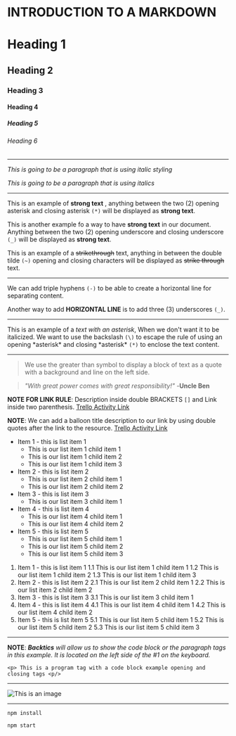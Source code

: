 # INTRODUCTION TO A MARKDOWN

<!-- HEADING -->
# Heading 1

## Heading 2

### Heading 3

#### Heading 4

##### Heading 5

###### Heading 6

---

<!-- ITALICS  -->
_This is going to be a paragraph that is using italic styling_

*This is going to be a paragraph that is using italics*

---

<!-- STRONG -->
This is an example of **strong text** , anything between the two (2) opening asterisk and closing asterisk `(*)` will be displayed as **strong text**.

This is another example fo a way to have __strong text__ in our document. Anything between the two (2) opening underscore and closing underscore `(_)` will be displayed as __strong text__.

<!-- STRIKETHROUGH -->
This is an example of a ~~strikethrough~~ text, anything in between the double tilde `(~)` opening and closing characters will be displayed as ~~strike through~~ text.

---
<!--HORIZONTAL-->
We can add triple hyphens `(-)` to be able to create a horizontal line for separating content.

Another way to add __HORIZONTAL LINE__ is to add three (3) underscores `(_)`.
___

<!--ESCAPE CHARACTER RULE USING BACKSLASH \ -->
This is an example of a *text with an asterisk*, When we don't want it to be italicized. We want to use the backslash `(\)` to escape the rule of using an opening \*asterisk* and closing \*asterisk* `(*)` to enclose the text content.

---

<!-- BLOCKQUOTE RULE-->
> We use the greater than symbol to display a block of text as a quote with a background and line on the left side.

> *"With great power comes with great responsibility!"* -__Uncle Ben__

<!-- LINK RULE-->
**NOTE FOR LINK RULE**: Description inside double BRACKETS `[]` and Link inside two parenthesis.
[Trello Activity Link](https://www.youtube.com/playlist?list=PLHztOObXYCYGL2DNt5yVzeTyyyohG50tv)

__NOTE__: We can add a balloon title description to our link by using double quotes after the link to the resource.
[Trello Activity Link](https://www.youtube.com/playlist?list=PLHztOObXYCYGL2DNt5yVzeTyyyohG50tv "This is a youtube playlist link")

<!-- LIST ITEM RULES-->

<!--UNORDERED LISTS-->
* Item 1 - this is list item 1
  * This is our list item 1 child item 1
  * This is our list item 1 child item 2
  * This is our list item 1 child item 3
* Item 2 - this is list item 2
  * This is our list item 2 child item 1
  * This is our list item 2 child item 2
* Item 3 - this is list item 3
  * This is our list item 3 child item 1
* Item 4 - this is list item 4
  * This is our list item 4 child item 1
  * This is our list item 4 child item 2
* Item 5 - this is list item 5
  * This is our list item 5 child item 1
  * This is our list item 5 child item 2
  * This is our list item 5 child item 3
 
<!--ORDERED LIST--> 
1. Item 1 - this is list item 1
  1.1 This is our list item 1 child item 1
  1.2 This is our list item 1 child item 2
  1.3 This is our list item 1 child item 3
2. Item 2 - this is list item 2
  2.1 This is our list item 2 child item 1
  2.2 This is our list item 2 child item 2
3. Item 3 - this is list item 3
  3.1 This is our list item 3 child item 1
4. Item 4 - this is list item 4
  4.1 This is our list item 4 child item 1
  4.2 This is our list item 4 child item 2
5. Item 5 - this is list item 5
  5.1 This is our list item 5 child item 1
  5.2 This is our list item 5 child item 2
  5.3 This is our list item 5 child item 3

---

<!--CODE BLOCK INLINE --> 
**NOTE**: *__Backtics__ will allow us to show the code block or the paragraph tags in this example. It is located on the left side of the #1 on the keyboard.*

`<p> This is a program tag with a code block example opening and closing tags <p/>`

---
<!-- IMAGE -->
![This is an image](https://images.pexels.com/photos/230477/pexels-photo-230477.jpeg?auto=compress&cs=tinysrgb&w=1260&h=750&dpr=2)

---

<!GITHUB FLAVOR SET OF CODEBLOCK-->
<!--CODEBLOCKS FOR GITHUB DOCUMENTATION-->

```install npm
npm install

npm start
```
